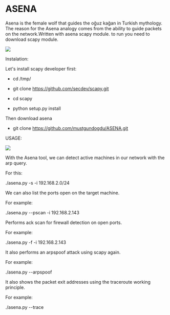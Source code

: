 # ASENA

 Asena is the female wolf that guides the oğuz kağan in Turkish mythology.
The reason for the Asena analogy comes from the ability to guide packets on the network.Written with asena scapy module. to run you need to download scapy module.

![](https://github.com/mustgundogdu/ASENA/blob/master/asena.jpg)


Instalation:


Let's install scapy developer first:

 * cd /tmp/
  
 * git clone https://github.com/secdev/scapy.git
  
 * cd scapy
  
 * python setup.py install
 
Then download asena 

* git clone https://github.com/mustgundogdu/ASENA.git




USAGE:

![](https://github.com/mustgundogdu/ASENA/blob/master/help.png)

With the Asena tool, we can detect active machines in our network with the arp query.

For this:

./asena.py -s -i 192.168.2.0/24

We can also list the ports open on the target machine.

For example:

./asena.py --pscan -i 192.168.2.143

Performs ack scan for firewall detection on open ports.

 For example:
 
./asena.py -f -i 192.168.2.143

It also performs an arpspoof attack using scapy again.

For example:

./asena.py --arpspoof

It also shows the packet exit addresses using the traceroute working principle.

For example:

./asena.py --trace
